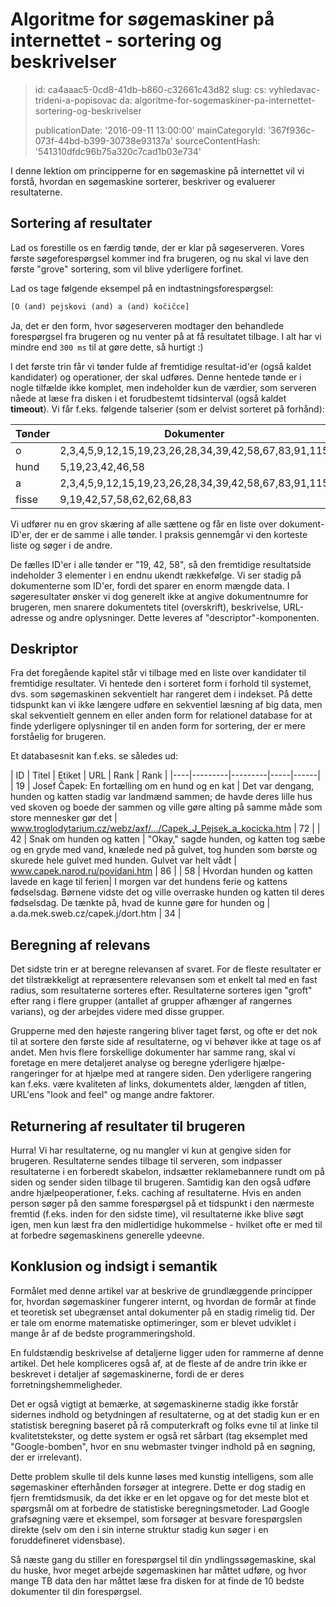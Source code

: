 Algoritme for søgemaskiner på internettet - sortering og beskrivelser
=====================================================================

> id: ca4aaac5-0cd8-41db-b860-c32661c43d82
> slug:
> 	cs: vyhledavac-trideni-a-popisovac
> 	da: algoritme-for-sogemaskiner-pa-internettet-sortering-og-beskrivelser
> 
> publicationDate: '2016-09-11 13:00:00'
> mainCategoryId: '367f936c-073f-44bd-b399-30738e93137a'
> sourceContentHash: '541310dfdc96b75a320c7cad1b03e734'

I denne lektion om principperne for en søgemaskine på internettet vil vi forstå, hvordan en søgemaskine sorterer, beskriver og evaluerer resultaterne.

Sortering af resultater
----------------

Lad os forestille os en færdig tønde, der er klar på søgeserveren. Vores første søgeforespørgsel kommer ind fra brugeren, og nu skal vi lave den første "grove" sortering, som vil blive yderligere forfinet.

Lad os tage følgende eksempel på en indtastningsforespørgsel:

```txt
[O (and) pejskovi (and) a (and) kočičce]
```

Ja, det er den form, hvor søgeserveren modtager den behandlede forespørgsel fra brugeren og nu venter på at få resultatet tilbage. I alt har vi mindre end `300 ms` til at gøre dette, så hurtigt :)

I det første trin får vi tønder fulde af fremtidige resultat-id'er (også kaldet kandidater) og operationer, der skal udføres. Denne hentede tønde er i nogle tilfælde ikke komplet, men indeholder kun de værdier, som serveren nåede at læse fra disken i et forudbestemt tidsinterval (også kaldet **timeout**). Vi får f.eks. følgende talserier (som er delvist sorteret på forhånd):

| Tønder | Dokumenter |
|-------|---------|
| o | 2,3,4,5,9,12,15,19,23,26,28,34,39,42,58,67,83,91,115 |
| hund | 5,19,23,42,46,58 |
| a | 2,3,4,5,9,12,15,19,23,26,28,34,39,42,58,67,83,91,115 |
| fisse | 9,19,42,57,58,62,62,68,83 |

Vi udfører nu en grov skæring af alle sættene og får en liste over dokument-ID'er, der er de samme i alle tønder. I praksis gennemgår vi den korteste liste og søger i de andre.

De fælles ID'er i alle tønder er "19, 42, 58", så den fremtidige resultatside indeholder 3 elementer i en endnu ukendt rækkefølge. Vi ser stadig på dokumenterne som ID'er, fordi det sparer en enorm mængde data. I søgeresultater ønsker vi dog generelt ikke at angive dokumentnumre for brugeren, men snarere dokumentets titel (overskrift), beskrivelse, URL-adresse og andre oplysninger. Dette leveres af "descriptor"-komponenten.

Deskriptor
---------

Fra det foregående kapitel står vi tilbage med en liste over kandidater til fremtidige resultater. Vi hentede den i sorteret form i forhold til systemet, dvs. som søgemaskinen sekventielt har rangeret dem i indekset. På dette tidspunkt kan vi ikke længere udføre en sekventiel læsning af big data, men skal sekventielt gennem en eller anden form for relationel database for at finde yderligere oplysninger til en anden form for sortering, der er mere forståelig for brugeren.

Et databasesnit kan f.eks. se således ud:


| ID | Titel | Etiket | URL | Rank | Rank |
|----|---------|---------|-----|------|
| 19 | Josef Čapek: En fortælling om en hund og en kat | Det var dengang, hunden og katten stadig var landmænd sammen; de havde deres lille hus ved skoven og boede der sammen og ville gøre alting på samme måde som store mennesker gør det | www.troglodytarium.cz/webz/axf/.../Capek_J_Pejsek_a_kocicka.htm | 72 |
| 42 | Snak om hunden og katten | "Okay," sagde hunden, og katten tog sæbe og en gryde med vand, knælede ned på gulvet, tog hunden som børste og skurede hele gulvet med hunden. Gulvet var helt vådt | www.capek.narod.ru/povidani.htm | 86 |
| 58 | Hvordan hunden og katten lavede en kage til ferien| I morgen var det hundens ferie og kattens fødselsdag. Børnene vidste det og ville overraske hunden og katten til deres fødselsdag. De tænkte på, hvad de kunne gøre for hunden og | a.da.mek.sweb.cz/capek.j/dort.htm | 34 |

Beregning af relevans
-----------------

Det sidste trin er at beregne relevansen af svaret. For de fleste resultater er det tilstrækkeligt at repræsentere relevansen som et enkelt tal med en fast radius, som resultaterne sorteres efter. Resultaterne sorteres igen "groft" efter rang i flere grupper (antallet af grupper afhænger af rangernes varians), og der arbejdes videre med disse grupper.

Grupperne med den højeste rangering bliver taget først, og ofte er det nok til at sortere den første side af resultaterne, og vi behøver ikke at tage os af andet. Men hvis flere forskellige dokumenter har samme rang, skal vi foretage en mere detaljeret analyse og beregne yderligere hjælpe-rangeringer for at hjælpe med at rangere siden. Den yderligere rangering kan f.eks. være kvaliteten af links, dokumentets alder, længden af titlen, URL'ens "look and feel" og mange andre faktorer.

Returnering af resultater til brugeren
---------------------------

Hurra! Vi har resultaterne, og nu mangler vi kun at gengive siden for brugeren. Resultaterne sendes tilbage til serveren, som indpasser resultaterne i en forberedt skabelon, indsætter reklamebannere rundt om på siden og sender siden tilbage til brugeren. Samtidig kan den også udføre andre hjælpeoperationer, f.eks. caching af resultaterne. Hvis en anden person søger på den samme forespørgsel på et tidspunkt i den nærmeste fremtid (f.eks. inden for den sidste time), vil resultaterne ikke blive søgt igen, men kun læst fra den midlertidige hukommelse - hvilket ofte er med til at forbedre søgemaskinens generelle ydeevne.

Konklusion og indsigt i semantik
---------------------------

Formålet med denne artikel var at beskrive de grundlæggende principper for, hvordan søgemaskiner fungerer internt, og hvordan de formår at finde et teoretisk set ubegrænset antal dokumenter på en stadig rimelig tid. Der er tale om enorme matematiske optimeringer, som er blevet udviklet i mange år af de bedste programmeringshold.

En fuldstændig beskrivelse af detaljerne ligger uden for rammerne af denne artikel. Det hele kompliceres også af, at de fleste af de andre trin ikke er beskrevet i detaljer af søgemaskinerne, fordi de er deres forretningshemmeligheder.

Det er også vigtigt at bemærke, at søgemaskinerne stadig ikke forstår sidernes indhold og betydningen af resultaterne, og at det stadig kun er en statistisk beregning baseret på rå computerkraft og folks evne til at linke til kvalitetstekster, og dette system er også ret sårbart (tag eksemplet med "Google-bomben", hvor en snu webmaster tvinger indhold på en søgning, der er irrelevant).

Dette problem skulle til dels kunne løses med kunstig intelligens, som alle søgemaskiner efterhånden forsøger at integrere. Dette er dog stadig en fjern fremtidsmusik, da det ikke er en let opgave og for det meste blot et spørgsmål om at forbedre de statistiske beregningsmetoder. Lad Google grafsøgning være et eksempel, som forsøger at besvare forespørgslen direkte (selv om den i sin interne struktur stadig kun søger i en foruddefineret vidensbase).

Så næste gang du stiller en forespørgsel til din yndlingssøgemaskine, skal du huske, hvor meget arbejde søgemaskinen har måttet udføre, og hvor mange TB data den har måttet læse fra disken for at finde de 10 bedste dokumenter til din forespørgsel.
